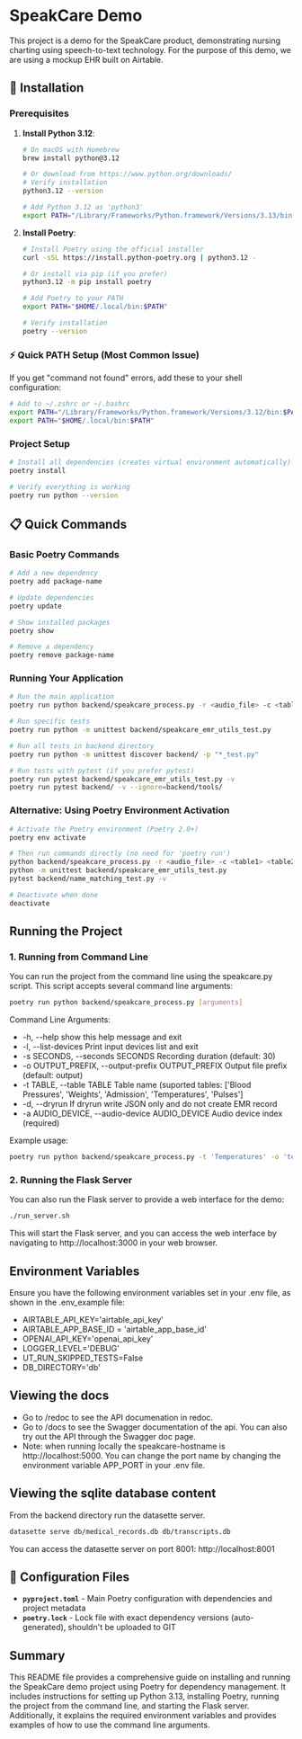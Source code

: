# SpeakCare Demo

This project is a demo for the SpeakCare product, demonstrating nursing charting using speech-to-text technology. For the purpose of this demo, we are using a mockup EHR built on Airtable.

## 🚀 Installation

### Prerequisites

1. **Install Python 3.12**:
   ```bash
   # On macOS with Homebrew
   brew install python@3.12
   
   # Or download from https://www.python.org/downloads/
   # Verify installation
   python3.12 --version

   # Add Python 3.12 as 'python3'
   export PATH="/Library/Frameworks/Python.framework/Versions/3.13/bin:$PATH"
   ```

2. **Install Poetry**:
   ```bash
   # Install Poetry using the official installer
   curl -sSL https://install.python-poetry.org | python3.12 -
   
   # Or install via pip (if you prefer)
   python3.12 -m pip install poetry
   
   # Add Poetry to your PATH
   export PATH="$HOME/.local/bin:$PATH"

   # Verify installation
   poetry --version
   ```

### ⚡ Quick PATH Setup (Most Common Issue)
If you get "command not found" errors, add these to your shell configuration:

```bash
# Add to ~/.zshrc or ~/.bashrc
export PATH="/Library/Frameworks/Python.framework/Versions/3.12/bin:$PATH"
export PATH="$HOME/.local/bin:$PATH"
```

### Project Setup

```bash
# Install all dependencies (creates virtual environment automatically)
poetry install

# Verify everything is working
poetry run python --version
```

## 📋 Quick Commands

### Basic Poetry Commands
```bash
# Add a new dependency
poetry add package-name

# Update dependencies
poetry update

# Show installed packages
poetry show

# Remove a dependency
poetry remove package-name
```

### Running Your Application
```bash
# Run the main application
poetry run python backend/speakcare_process.py -r <audio_file> -c <table1> <table2>

# Run specific tests
poetry run python -m unittest backend/speakcare_emr_utils_test.py

# Run all tests in backend directory
poetry run python -m unittest discover backend/ -p "*_test.py"

# Run tests with pytest (if you prefer pytest)
poetry run pytest backend/speakcare_emr_utils_test.py -v
poetry run pytest backend/ -v --ignore=backend/tools/
```

### Alternative: Using Poetry Environment Activation
```bash
# Activate the Poetry environment (Poetry 2.0+)
poetry env activate

# Then run commands directly (no need for 'poetry run')
python backend/speakcare_process.py -r <audio_file> -c <table1> <table2>
python -m unittest backend/speakcare_emr_utils_test.py
pytest backend/name_matching_test.py -v

# Deactivate when done
deactivate
```

## Running the Project

### 1. Running from Command Line
You can run the project from the command line using the speakcare.py script. This script accepts several command line arguments:
```sh
poetry run python backend/speakcare_process.py [arguments]
```

Command Line Arguments:
*  -h, --help            show this help message and exit
*  -l, --list-devices    Print input devices list and exit
*  -s SECONDS, --seconds SECONDS
                         Recording duration (default: 30)
*  -o OUTPUT_PREFIX, --output-prefix OUTPUT_PREFIX
                         Output file prefix (default: output)
*  -t TABLE, --table TABLE
                         Table name (suported tables: ['Blood Pressures', 'Weights', 'Admission', 'Temperatures', 'Pulses']
*  -d, --dryrun          If dryrun write JSON only and do not create EMR record
*  -a AUDIO_DEVICE, --audio-device AUDIO_DEVICE
                         Audio device index (required)

Example usage:
```sh
poetry run python backend/speakcare_process.py -t 'Temperatures' -o 'temperature' -a 0
```

### 2. Running the Flask Server
You can also run the Flask server to provide a web interface for the demo:
```sh
./run_server.sh
```
This will start the Flask server, and you can access the web interface by navigating to http://localhost:3000 in your web browser.

## Environment Variables
Ensure you have the following environment variables set in your .env file, as shown in the .env_example file:
* AIRTABLE_API_KEY='airtable_api_key'
* AIRTABLE_APP_BASE_ID = 'airtable_app_base_id'
* OPENAI_API_KEY='openai_api_key'
* LOGGER_LEVEL='DEBUG'
* UT_RUN_SKIPPED_TESTS=False
* DB_DIRECTORY='db'

## Viewing the docs
* Go to <speackare-hostname>/redoc to see the API documenation in redoc.
* Go to <speackare-hostname>/docs to see the Swagger documentation of the api. You can also try out the API through the Swagger doc page.
* Note: when running locally the speakcare-hostname is http://localhost:5000. You can change the port name by changing the environment variable APP_PORT in your .env file.

## Viewing the sqlite database content
From the backend directory run the datasette server.
```sh
datasette serve db/medical_records.db db/transcripts.db 
```
You can access the datasette server on port 8001:  http://localhost:8001

## 🔧 Configuration Files

- **`pyproject.toml`** - Main Poetry configuration with dependencies and project metadata
- **`poetry.lock`** - Lock file with exact dependency versions (auto-generated), shouldn't be uploaded to GIT

## Summary

This README file provides a comprehensive guide on installing and running the SpeakCare demo project using Poetry for dependency management. It includes instructions for setting up Python 3.13, installing Poetry, running the project from the command line, and starting the Flask server. Additionally, it explains the required environment variables and provides examples of how to use the command line arguments.